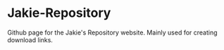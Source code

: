 # Jakie-Repository

Github page for the Jakie's Repository website. Mainly used for creating download links.
